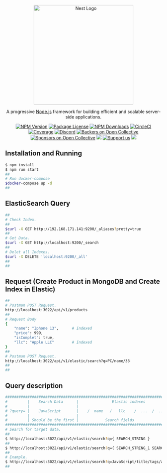 <p align="center">
  <a href="http://nestjs.com/" target="blank"><img src="https://nestjs.com/img/logo_text.svg" width="320" alt="Nest Logo" /></a>
</p>

[circleci-image]: https://img.shields.io/circleci/build/github/nestjs/nest/master?token=abc123def456
[circleci-url]: https://circleci.com/gh/nestjs/nest

  <p align="center">A progressive <a href="http://nodejs.org" target="_blank">Node.js</a> framework for building efficient and scalable server-side applications.</p>
    <p align="center">
<a href="https://www.npmjs.com/~nestjscore" target="_blank"><img src="https://img.shields.io/npm/v/@nestjs/core.svg" alt="NPM Version" /></a>
<a href="https://www.npmjs.com/~nestjscore" target="_blank"><img src="https://img.shields.io/npm/l/@nestjs/core.svg" alt="Package License" /></a>
<a href="https://www.npmjs.com/~nestjscore" target="_blank"><img src="https://img.shields.io/npm/dm/@nestjs/common.svg" alt="NPM Downloads" /></a>
<a href="https://circleci.com/gh/nestjs/nest" target="_blank"><img src="https://img.shields.io/circleci/build/github/nestjs/nest/master" alt="CircleCI" /></a>
<a href="https://coveralls.io/github/nestjs/nest?branch=master" target="_blank"><img src="https://coveralls.io/repos/github/nestjs/nest/badge.svg?branch=master#9" alt="Coverage" /></a>
<a href="https://discord.gg/G7Qnnhy" target="_blank"><img src="https://img.shields.io/badge/discord-online-brightgreen.svg" alt="Discord"/></a>
<a href="https://opencollective.com/nest#backer" target="_blank"><img src="https://opencollective.com/nest/backers/badge.svg" alt="Backers on Open Collective" /></a>
<a href="https://opencollective.com/nest#sponsor" target="_blank"><img src="https://opencollective.com/nest/sponsors/badge.svg" alt="Sponsors on Open Collective" /></a>
  <a href="https://paypal.me/kamilmysliwiec" target="_blank"><img src="https://img.shields.io/badge/Donate-PayPal-ff3f59.svg"/></a>
    <a href="https://opencollective.com/nest#sponsor"  target="_blank"><img src="https://img.shields.io/badge/Support%20us-Open%20Collective-41B883.svg" alt="Support us"></a>
  <a href="https://twitter.com/nestframework" target="_blank"><img src="https://img.shields.io/twitter/follow/nestframework.svg?style=social&label=Follow"></a>
</p>

## Installation and Running

```sh
$ npm install
$ npm run start
##
# Run docker-compose
$docker-compose up -d
##
```

## ElasticSearch Query

```sh
##
# Check Index.
##
$curl -X GET http://192.168.171.141:9200/_aliases?pretty=true
##
# Get Data.
$curl -X GET http://localhost:9200/_search
##
# Delet all Indexes.
$curl -X DELETE 'localhost:9200/_all'
##
##
```

## Request (Create Product in MongoDB and Create Index in Elastic)
```bash
##
# Postman POST Request.
http://localhost:3022/api/v1/products
##
# Request Body
{
    "name": "Iphone 13",      # Indexed
    "price": 999,
    "isComplet": true,
    "llc": "Apple LLC"        # Indexed
}
##
# Postman POST Request.
http://localhost:3022/api/v1/elastic/search?q=PC/name/33
##
##
```

## Query description
```sh
########################################################################################################
#         |    Search Data      |               Elastic indexes                    | Pagination
#         |                     |                                                  |
# ?query= |    JavaScript       |    /  name   /   llc    /  ...  /  ...           |/ 22
#         |                     |                                                  |
#         | Should be the first |            Search fields                         | Should be the last
########################################################################################################
# Search for target data.
##
$ http://localhost:3022/api/v1/elastic/search?q={ SEARCH_STRING }
##
$ http://localhost:3022/api/v1/elastic/search?q={ SEARCH_STRING_1 SEARCH_STRING_2 }/{  SEARCH_FIELDS_1, ...}/{ 22 }
##
# Example.
$ http://localhost:3022/api/v1/elastic/search?q=JavaScript/title/tags/authors/12
##
```
